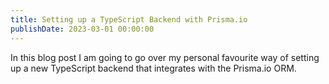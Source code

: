 ```yaml
---
title: Setting up a TypeScript Backend with Prisma.io
publishDate: 2023-03-01 00:00:00
---
```


In this blog post I am going to go over my personal favourite way of setting up a new TypeScript backend that integrates with the Prisma.io ORM.

